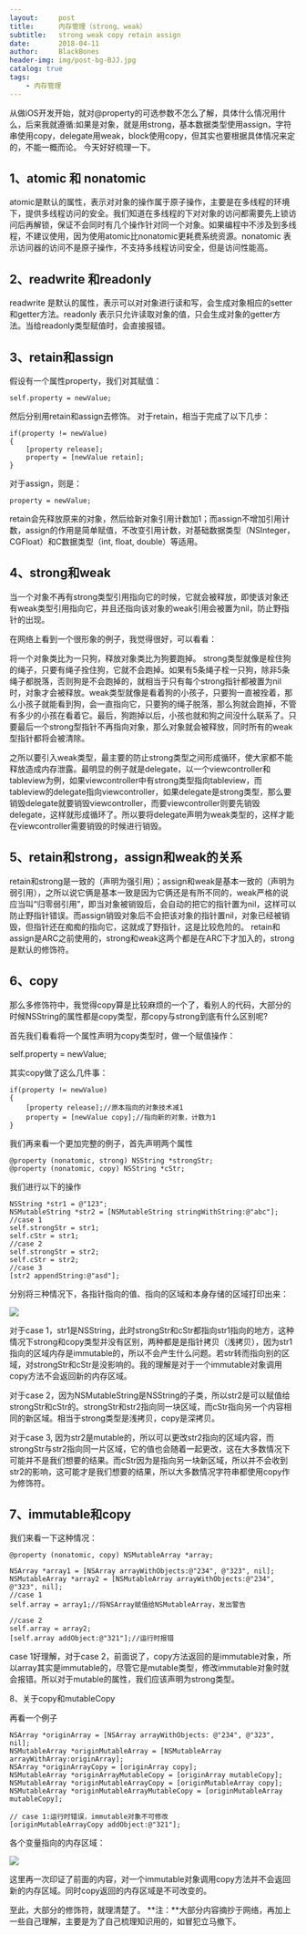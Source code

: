 ```yaml
---
layout:     post
title:      内存管理（strong、weak）
subtitle:   strong weak copy retain assign
date:       2018-04-11
author:     BlackBones
header-img: img/post-bg-BJJ.jpg
catalog: true
tags:
    - 内存管理
---
```

从做iOS开发开始，就对@property的可选参数不怎么了解，具体什么情况用什么，后来我就遵循:如果是对象，就是用strong，基本数据类型使用assign，字符串使用copy，delegate用weak，block使用copy，但其实也要根据具体情况来定的，不能一概而论。
今天好好梳理一下。

## 1、atomic 和 nonatomic

atomic是默认的属性，表示对对象的操作属于原子操作，主要是在多线程的环境下，提供多线程访问的安全。我们知道在多线程的下对对象的访问都需要先上锁访问后再解锁，保证不会同时有几个操作针对同一个对象。如果编程中不涉及到多线程，不建议使用，因为使用atomic比nonatomic更耗费系统资源。nonatomic 表示访问器的访问不是原子操作，不支持多线程访问安全，但是访问性能高。

## 2、readwrite 和readonly

readwrite 是默认的属性，表示可以对对象进行读和写，会生成对象相应的setter和getter方法。readonly 表示只允许读取对象的值，只会生成对象的getter方法。当给readonly类型赋值时，会直接报错。

## 3、retain和assign

假设有一个属性property，我们对其赋值：

```
self.property = newValue;
```
然后分别用retain和assign去修饰。
对于retain，相当于完成了以下几步：

```
if(property != newValue)
{
    [property release];
    property = [newValue retain];
}
```
对于assign，则是：

```
property = newValue;
```
retain会先释放原来的对象，然后给新对象引用计数加1；而assign不增加引用计数，assign的作用是简单赋值，不改变引用计数，对基础数据类型（NSInteger，CGFloat）和C数据类型（int, float, double）等适用。

## 4、strong和weak

当一个对象不再有strong类型引用指向它的时候，它就会被释放，即使该对象还有weak类型引用指向它，并且还指向该对象的weak引用会被置为nil，防止野指针的出现。

在网络上看到一个很形象的例子，我觉得很好，可以看看：

将一个对象类比为一只狗，释放对象类比为狗要跑掉。
strong类型就像是栓住狗的绳子，只要有绳子拴住狗，它就不会跑掉。如果有5条绳子栓一只狗，除非5条绳子都脱落，否则狗是不会跑掉的，就相当于只有每个strong指针都被置为nil时，对象才会被释放。weak类型就像是看着狗的小孩子，只要狗一直被拴着，那么小孩子就能看到狗，会一直指向它，只要狗的绳子脱落，那么狗就会跑掉，不管有多少的小孩在看着它。最后，狗跑掉以后，小孩也就和狗之间没什么联系了。只要最后一个strong型指针不再指向对象，那么对象就会被释放，同时所有的weak型指针都将会被清除。

之所以要引入weak类型，最主要的防止strong类型之间形成循环，使大家都不能释放造成内存泄露。最明显的例子就是delegate，以一个viewcontroller和tableview为例，如果viewcontroller中有strong类型指向tableview，而tableview的delegate指向viewcontroller，如果delegate是strong类型，那么要销毁delegate就要销毁viewcontroller，而要viewcontroller则要先销毁delegate，这样就形成循环了。所以要将delegate声明为weak类型的，这样才能在viewcontroller需要销毁的时候进行销毁。

## 5、retain和strong，assign和weak的关系

retain和strong是一致的（声明为强引用）；assign和weak是基本一致的（声明为弱引用），之所以说它俩是基本一致是因为它俩还是有所不同的，weak严格的说应当叫“归零弱引用”，即当对象被销毁后，会自动的把它的指针置为nil，这样可以防止野指针错误。而assign销毁对象后不会把该对象的指针置nil，对象已经被销毁，但指针还在痴痴的指向它，这就成了野指针，这是比较危险的。 retain和assign是ARC之前使用的，strong和weak这两个都是在ARC下才加入的，strong是默认的修饰符。

## 6、copy

那么多修饰符中，我觉得copy算是比较麻烦的一个了，看别人的代码，大部分的时候NSString的属性都是copy类型，那copy与strong到底有什么区别呢?

首先我们看看将一个属性声明为copy类型时，做一个赋值操作：

self.property = newValue;

其实copy做了这么几件事：

```
if(property != newValue)
{
    [property release];//原本指向的对象技术减1
    property = [newValue copy];//指向新的对象，计数为1
}
```

我们再来看一个更加完整的例子，首先声明两个属性

```
@property (nonatomic, strong) NSString *strongStr;
@property (nonatomic, copy) NSString *cStr;
```

我们进行以下的操作

```
NSString *str1 = @"123";
NSMutableString *str2 = [NSMutableString stringWithString:@"abc"];
//case 1
self.strongStr = str1;
self.cStr = str1;
//case 2
self.strongStr = str2;
self.cStr = str2;
//case 3
[str2 appendString:@"asd"];
```

分别将三种情况下，各指针指向的值、指向的区域和本身存储的区域打印出来： 

![](https://ws1.sinaimg.cn/large/006tNc79gy1fq8ugpnxbzj309n04maa9.jpg)
 
对于case 1，str1是NSString，此时strongStr和cStr都指向str1指向的地方，这种情况下strong和copy类型并没有区别，两种都是是指针拷贝（浅拷贝），因为str1指向的区域内存是immutable的，所以不会产生什么问题。若str转而指向别的区域，对strongStr和cStr是没影响的。我的理解是对于一个immutable对象调用copy方法不会返回新的内存区域。

对于case 2，因为NSMutableString是NSString的子类，所以str2是可以赋值给strongStr和cStr的。strongStr和str2指向同一块区域，而cStr指向另一个内容相同的新区域。相当于strong类型是浅拷贝，copy是深拷贝。

对于case 3, 因为str2是mutable的，所以可以更改str2指向的区域内容，而strongStr与str2指向同一片区域，它的值也会随着一起更改，这在大多数情况下可能并不是我们想要的结果。而cStr因为是指向另一块新区域，所以并不会收到str2的影响，这可能才是我们想要的结果，所以大多数情况字符串都使用copy作为修饰符。

## 7、immutable和copy

我们来看一下这种情况：


```
@property (nonatomic, copy) NSMutableArray *array;

NSArray *array1 = [NSArray arrayWithObjects:@"234", @"323", nil];
NSMutableArray *array2 = [NSMutableArray arrayWithObjects:@"234", @"323", nil];
//case 1
self.array = array1;//将NSArray赋值给NSMutableArray，发出警告

//case 2
self.array = array2;
[self.array addObject:@"321"];//运行时报错
```
case 1好理解，对于case 2，前面说了，copy方法返回的是immutable对象，所以array其实是immutable的，尽管它是mutable类型，修改immutable对象时就会报错。所以对于mutable的属性，我们应该声明为strong类型。

8、关于copy和mutableCopy

再看一个例子

```
NSArray *originArray = [NSArray arrayWithObjects: @"234", @"323", nil];
NSMutableArray *originMutableArray = [NSMutableArray arrayWithArray:originArray];
NSArray *originArrayCopy = [originArray copy];
NSMutableArray *originArrayMutableCopy = [originArray mutableCopy];
NSMutableArray *originMutableArrayCopy = [originMutableArray copy];
NSMutableArray *originMutableArrayMutableCopy = [originMutableArray mutableCopy];

// case 1:运行时错误，immutable对象不可修改
[originMutableArrayCopy addObject:@"321"];
```

各个变量指向的内存区域： 

![](https://ws3.sinaimg.cn/large/006tNc79gy1fq8usfoev3j309x02bmx6.jpg)

这里再一次印证了前面的内容，对一个immutable对象调用copy方法并不会返回新的内存区域。同时copy返回的内存区域是不可改变的。

至此，大部分的修饰符，就理清楚了。
**注：**大部分内容摘抄于网络，再加上一些自己理解，主要是为了自己梳理知识用的，如冒犯立马撤下。


